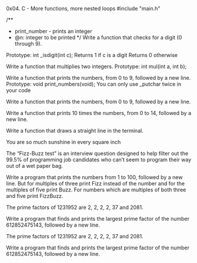 0x04. C - More functions, more nested loops
#include "main.h"

/**
 * print_number - prints an integer
 * @n: integer to be printed
 */
Write a function that checks for a digit (0 through 9).

Prototype: int _isdigit(int c);
Returns 1 if c is a digit
Returns 0 otherwise

Write a function that multiplies two integers.
Prototype: int mul(int a, int b);

Write a function that prints the numbers, from 0 to 9, followed by a new line.
Prototype: void print_numbers(void);
You can only use _putchar twice in your code
 
Write a function that prints the numbers, from 0 to 9, followed by a new line.

Write a function that prints 10 times the numbers, from 0 to 14, followed by a new line.

Write a function that draws a straight line in the terminal.

 You are so much sunshine in every square inch

The “Fizz-Buzz test” is an interview question designed to help filter out the 99.5% of programming job candidates who can’t seem to program their way out of a wet paper bag.

Write a program that prints the numbers from 1 to 100, followed by a new line. But for multiples of three print Fizz instead of the number and for the multiples of five print Buzz. For numbers which are multiples of both three and five print FizzBuzz.

The prime factors of 1231952 are 2, 2, 2, 2, 37 and 2081.

Write a program that finds and prints the largest prime factor of the number 612852475143, followed by a new line.

The prime factors of 1231952 are 2, 2, 2, 2, 37 and 2081.

Write a program that finds and prints the largest prime factor of the number 612852475143, followed by a new line.
